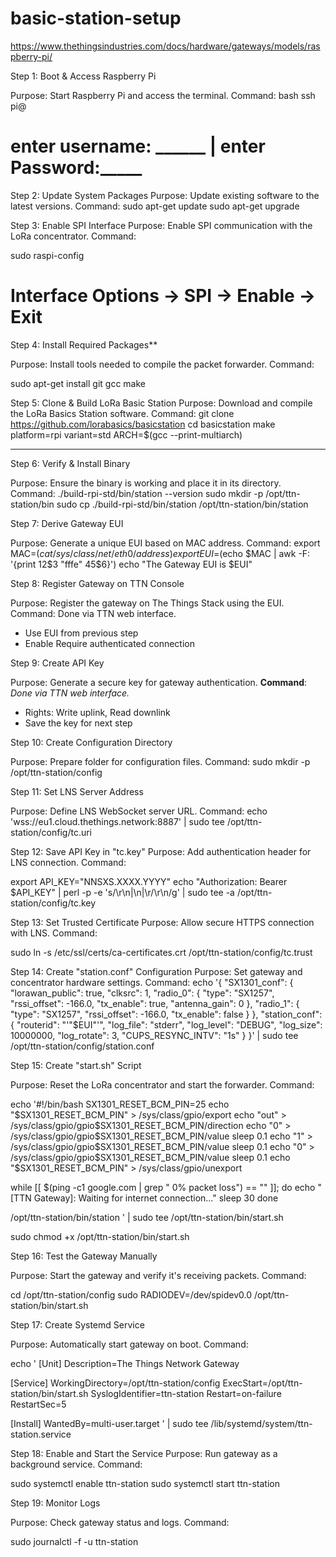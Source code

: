 # basic-station-setup
https://www.thethingsindustries.com/docs/hardware/gateways/models/raspberry-pi/


Step 1: Boot & Access Raspberry Pi

Purpose: Start Raspberry Pi and access the terminal.
Command:
bash
ssh pi@<raspberry-pi-ip>
# enter username: ______ | enter Password:_____

Step 2: Update System Packages
Purpose: Update existing software to the latest versions.
Command:
sudo apt-get update
sudo apt-get upgrade

Step 3: Enable SPI Interface
Purpose: Enable SPI communication with the LoRa concentrator.
Command:

sudo raspi-config
# Interface Options → SPI → Enable → Exit


Step 4: Install Required Packages**

Purpose: Install tools needed to compile the packet forwarder.
Command:

sudo apt-get install git gcc make


Step 5: Clone & Build LoRa Basic Station
Purpose: Download and compile the LoRa Basics Station software.
Command:
git clone https://github.com/lorabasics/basicstation
cd basicstation
make platform=rpi variant=std ARCH=$(gcc --print-multiarch)

---

Step 6: Verify & Install Binary

Purpose: Ensure the binary is working and place it in its directory.
Command:
./build-rpi-std/bin/station --version
sudo mkdir -p /opt/ttn-station/bin
sudo cp ./build-rpi-std/bin/station /opt/ttn-station/bin/station


Step 7: Derive Gateway EUI

Purpose: Generate a unique EUI based on MAC address.
Command:
export MAC=$(cat /sys/class/net/eth0/address)
export EUI=$(echo $MAC | awk -F: '{print $1$2$3 "fffe" $4$5$6}')
echo "The Gateway EUI is $EUI"

Step 8: Register Gateway on TTN Console

Purpose: Register the gateway on The Things Stack using the EUI.
Command: Done via TTN web interface.

* Use EUI from previous step
* Enable Require authenticated connection

Step 9: Create API Key

Purpose: Generate a secure key for gateway authentication.
**Command**: *Done via TTN web interface.*

* Rights: Write uplink, Read downlink
* Save the key for next step


Step 10: Create Configuration Directory

Purpose: Prepare folder for configuration files.
Command:
sudo mkdir -p /opt/ttn-station/config


Step 11: Set LNS Server Address

Purpose: Define LNS WebSocket server URL.
Command:
echo 'wss://eu1.cloud.thethings.network:8887' | sudo tee /opt/ttn-station/config/tc.uri


Step 12: Save API Key in "tc.key"
Purpose: Add authentication header for LNS connection.
Command:

export API_KEY="NNSXS.XXXX.YYYY"
echo "Authorization: Bearer $API_KEY" | perl -p -e 's/\r\n|\n|\r/\r\n/g' | sudo tee -a /opt/ttn-station/config/tc.key

Step 13: Set Trusted Certificate
Purpose: Allow secure HTTPS connection with LNS.
Command:

sudo ln -s /etc/ssl/certs/ca-certificates.crt /opt/ttn-station/config/tc.trust


Step 14: Create "station.conf" Configuration
Purpose: Set gateway and concentrator hardware settings.
Command:
echo '{
  "SX1301_conf": {
    "lorawan_public": true,
    "clksrc": 1,
    "radio_0": {
      "type": "SX1257",
      "rssi_offset": -166.0,
      "tx_enable": true,
      "antenna_gain": 0
    },
    "radio_1": {
      "type": "SX1257",
      "rssi_offset": -166.0,
      "tx_enable": false
    }
  },
  "station_conf": {
    "routerid": "'"$EUI"'",
    "log_file": "stderr",
    "log_level": "DEBUG",
    "log_size": 10000000,
    "log_rotate": 3,
    "CUPS_RESYNC_INTV": "1s"
  }
}' | sudo tee /opt/ttn-station/config/station.conf

Step 15: Create "start.sh" Script

Purpose: Reset the LoRa concentrator and start the forwarder.
Command:

echo '#!/bin/bash
SX1301_RESET_BCM_PIN=25
echo "$SX1301_RESET_BCM_PIN" > /sys/class/gpio/export
echo "out" > /sys/class/gpio/gpio$SX1301_RESET_BCM_PIN/direction
echo "0" > /sys/class/gpio/gpio$SX1301_RESET_BCM_PIN/value
sleep 0.1
echo "1" > /sys/class/gpio/gpio$SX1301_RESET_BCM_PIN/value
sleep 0.1
echo "0" > /sys/class/gpio/gpio$SX1301_RESET_BCM_PIN/value
sleep 0.1
echo "$SX1301_RESET_BCM_PIN" > /sys/class/gpio/unexport

while [[ $(ping -c1 google.com | grep " 0% packet loss") == "" ]]; do
  echo "[TTN Gateway]: Waiting for internet connection..."
  sleep 30
done

/opt/ttn-station/bin/station
' | sudo tee /opt/ttn-station/bin/start.sh

sudo chmod +x /opt/ttn-station/bin/start.sh


Step 16: Test the Gateway Manually

Purpose: Start the gateway and verify it's receiving packets.
Command:

cd /opt/ttn-station/config
sudo RADIODEV=/dev/spidev0.0 /opt/ttn-station/bin/start.sh

Step 17: Create Systemd Service

Purpose: Automatically start gateway on boot.
Command:

echo '
[Unit]
Description=The Things Network Gateway

[Service]
WorkingDirectory=/opt/ttn-station/config
ExecStart=/opt/ttn-station/bin/start.sh
SyslogIdentifier=ttn-station
Restart=on-failure
RestartSec=5

[Install]
WantedBy=multi-user.target
' | sudo tee /lib/systemd/system/ttn-station.service


Step 18: Enable and Start the Service
Purpose: Run gateway as a background service.
Command:

sudo systemctl enable ttn-station
sudo systemctl start ttn-station

Step 19: Monitor Logs

Purpose: Check gateway status and logs.
Command:

sudo journalctl -f -u ttn-station
